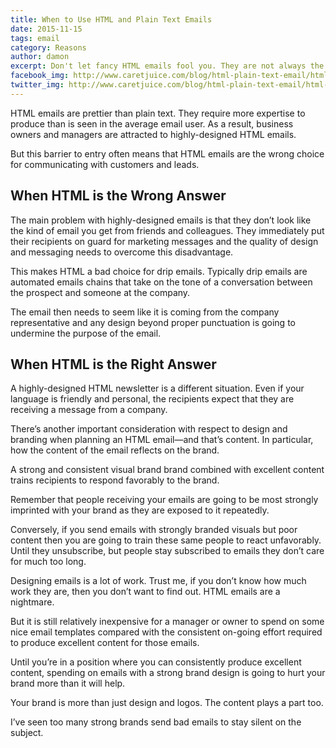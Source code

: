 ```yaml
---
title: When to Use HTML and Plain Text Emails
date: 2015-11-15
tags: email
category: Reasons
author: damon
excerpt: Don't let fancy HTML emails fool you. They are not always the best solution.
facebook_img: http://www.caretjuice.com/blog/html-plain-text-email/html-plain-text-email-facebook.png
twitter_img: http://www.caretjuice.com/blog/html-plain-text-email/html-plain-text-email-twitter.png
---
```

HTML emails are prettier than plain text. They require more expertise to produce than is seen in the average email user. As a result, business owners and managers are attracted to highly-designed HTML emails.

But this barrier to entry often means that HTML emails are the wrong choice for communicating with customers and leads.

## When HTML is the Wrong Answer

The main problem with highly-designed emails is that they don’t look like the kind of email you get from friends and colleagues. They immediately put their recipients on guard for marketing messages and the quality of design and messaging needs to overcome this disadvantage.

This makes HTML a bad choice for drip emails. Typically drip emails are automated emails chains that take on the tone of a conversation between the prospect and someone at the company.

The email then needs to seem like it is coming from the company representative and any design beyond proper punctuation is going to undermine the purpose of the email.

## When HTML is the Right Answer

A highly-designed HTML newsletter is a different situation. Even if your language is friendly and personal, the recipients expect that they are receiving a message from a company.

There’s another important consideration with respect to design and branding when planning an HTML email—and that’s content. In particular, how the content of the email reflects on the brand.

A strong and consistent visual brand brand combined with excellent content trains recipients to respond favorably to the brand.

Remember that people receiving your emails are going to be most strongly imprinted with your brand as they are exposed to it repeatedly.

Conversely, if you send emails with strongly branded visuals but poor content then you are going to train these same people to react unfavorably. Until they unsubscribe, but people stay subscribed to emails they don’t care for much too long.

Designing emails is a lot of work. Trust me, if you don’t know how much work they are, then you don’t want to find out. HTML emails are a nightmare.

But it is still relatively inexpensive for a manager or owner to spend on some nice email templates compared with the consistent on-going effort required to produce excellent content for those emails.

Until you’re in a position where you can consistently produce excellent content, spending on emails with a strong brand design is going to hurt your brand more than it will help.

Your brand is more than just design and logos. The content plays a part too.

I’ve seen too many strong brands send bad emails to stay silent on the subject.